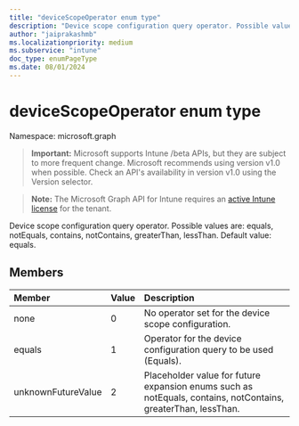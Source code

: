 ```yaml
---
title: "deviceScopeOperator enum type"
description: "Device scope configuration query operator. Possible values are: equals, notEquals, contains, notContains, greaterThan, lessThan. Default value: equals."
author: "jaiprakashmb"
ms.localizationpriority: medium
ms.subservice: "intune"
doc_type: enumPageType
ms.date: 08/01/2024
---
```


# deviceScopeOperator enum type

Namespace: microsoft.graph

> **Important:** Microsoft supports Intune /beta APIs, but they are subject to more frequent change. Microsoft recommends using version v1.0 when possible. Check an API's availability in version v1.0 using the Version selector.

> **Note:** The Microsoft Graph API for Intune requires an [active Intune license](https://go.microsoft.com/fwlink/?linkid=839381) for the tenant.

Device scope configuration query operator. Possible values are: equals, notEquals, contains, notContains, greaterThan, lessThan. Default value: equals.

## Members
|Member|Value|Description|
|:---|:---|:---|
|none|0|No operator set for the device scope configuration.|
|equals|1|Operator for the device configuration query to be used (Equals).|
|unknownFutureValue|2|Placeholder value for future expansion enums such as notEquals, contains, notContains, greaterThan, lessThan.|